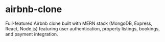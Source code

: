 # airbnb-clone
Full-featured Airbnb clone built with MERN stack (MongoDB, Express, React, Node.js) featuring user authentication, property listings, bookings, and payment integration.
